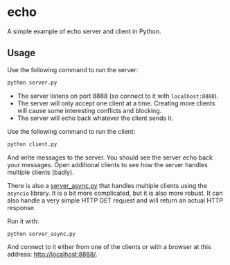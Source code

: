 # echo

A simple example of echo server and client in Python.

## Usage

Use the following command to run the server:

```bash
python server.py
```

- The server listens on port 8888 (so connect to it with `localhost:8888`).
- The server will only accept one client at a time. Creating more clients will cause some interesting conflicts and blocking.
- The server will echo back whatever the client sends it.

Use the following command to run the client:

```bash
python client.py
```

And write messages to the server. You should see the server echo back your messages. Open additional clients to see how the server handles multiple clients (badly).

There is also a [server_async.py](server_async.py) that handles multiple clients using the `asyncio` library. It is a bit more complicated, but it is also more robust. It can also handle a very simple HTTP GET request and will return an actual HTTP response.

Run it with:

```bash
python server_async.py
```

And connect to it either from one of the clients or with a browser at this address: [http://localhost:8888/](http://localhost:8888/).
